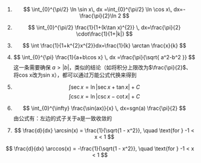 1. $$
\int_{0}^{\pi/2} \ln \sin x\, dx =\int_{0}^{\pi/2} \ln \cos x\, dx=-\frac{\pi}{2}\ln 2
$$
2. $$
\int_{0}^{\pi/2} \frac{1}{1+(k\tan x)^{2}}  \, dx=\frac{\pi}{2} \cdot\frac{1}{1+|k|} 
$$
3. $$
\int \frac{1}{1+k^{2}x^{2}}dx=\frac{1}{k} \arctan \frac{x}{k}
$$
4. $$
\int_{0}^{\pi} \frac{1}{a+b\cos x} \, dx =\frac{\pi}{\sqrt{ a^2-b^2 }}
$$
这一条需要确保 $a>|b|$，类似的结论（如将积分上限改为$\frac{\pi}{2}$、将cos x改为sin x），都可以通过万能公式代换来得到

5. $$
\int \sec  x= \ln |\sec x+\tan x|+C
$$
$$
\int \csc x=\ln |\csc x-\cot x|+C
$$
6. $$
\int_{0}^{\infty} \frac{\sin(ax)}{x} \, dx=sgn(a) \frac{\pi}{2} 
$$
由公式有：左边的式子关于a是一致收敛的
7. $$
\frac{d}{dx} \arcsin(x) = \frac{1}{\sqrt{1 - x^2}}, \quad \text{for } -1 < x < 1
$$

$$
\frac{d}{dx} \arccos(x) = -\frac{1}{\sqrt{1 - x^2}}, \quad \text{for } -1 < x < 1
$$